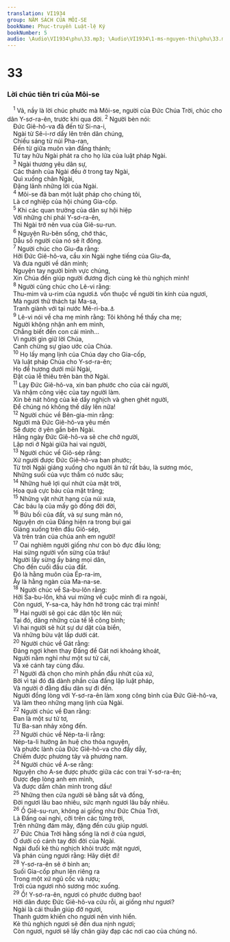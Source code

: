 ```yaml
---
translation: VI1934
group: NĂM SÁCH CỦA MÔI-SE
bookName: Phục-truyền Luật-lệ Ký 
bookNumber: 5
audio: \Audio\VI1934\phu\33.mp3; \Audio\VI1934\1-ms-nguyen-thi\phu\33.mp3
---
```


<div class="title"><h1>33</h1><h3>Lời chúc tiên tri của Môi-se</h3></div>
<span class="verse phu_33_1"> <sup>1</sup> Vả, nầy là lời chúc phước mà Môi-se, người của Đức Chúa Trời, chúc cho dân Y-sơ-ra-ên, trước khi qua đời. </span>
<span class="verse phu_33_2"><sup>2</sup> Người bèn nói: <br/> Đức Giê-hô-va đã đến từ Si-na-i, <br/> Ngài từ Sê-i-rơ dấy lên trên dân chúng, <br/> Chiếu sáng từ núi Pha-ran, <br/> Đến từ giữa muôn vàn đấng thánh; <br/> Từ tay hữu Ngài phát ra cho họ lửa của luật pháp Ngài. <br/></span>
<span class="verse phu_33_3"> <sup>3</sup> Ngài thương yêu dân sự, <br/> Các thánh của Ngài đều ở trong tay Ngài, <br/> Quì xuống chân Ngài, <br/> Đặng lãnh những lời của Ngài. <br/></span>
<span class="verse phu_33_4"> <sup>4</sup> Môi-se đã ban một luật pháp cho chúng tôi, <br/> Là cơ nghiệp của hội chúng Gia-cốp. <br/></span>
<span class="verse phu_33_5"> <sup>5</sup> Khi các quan trưởng của dân sự hội hiệp <br/> Với những chi phái Y-sơ-ra-ên, <br/> Thì Ngài trở nên vua của Giê-su-run. <br/></span>
<span class="verse phu_33_6"> <sup>6</sup> Nguyện Ru-bên sống, chớ thác, <br/> Dẫu số người của nó sẽ ít đông. <br/></span>
<span class="verse phu_33_7"> <sup>7</sup> Người chúc cho Giu-đa rằng: <br/> Hỡi Đức Giê-hô-va, cầu xin Ngài nghe tiếng của Giu-đa, <br/> Và đưa người về dân mình; <br/> Nguyện tay người binh vực chúng, <br/> Xin Chúa đến giúp người đương địch cùng kẻ thù nghịch mình! <br/></span>
<span class="verse phu_33_8"> <sup>8</sup> Người cũng chúc cho Lê-vi rằng: <br/> Thu-mim và u-rim của ngươi<a data-toggle="tooltip" data-placement="bottom" title="Hãy xem Xu 28:30">⚓</a> vốn thuộc về người tin kính của ngươi, <br/> Mà ngươi thử thách tại Ma-sa, <br/> Tranh giành với tại nước Mê-ri-ba.<a data-toggle="tooltip" data-placement="bottom" title="Xu 17:7; 28:30; Dan 20:13">⚓</a><br/></span>
<span class="verse phu_33_9"> <sup>9</sup> Lê-vi nói về cha mẹ mình rằng: Tôi không hề thấy cha mẹ; <br/> Người không nhận anh em mình, <br/> Chẳng biết đến con cái mình… <br/> Vì người gìn giữ lời Chúa, <br/> Canh chừng sự giao ước của Chúa. <br/></span>
<span class="verse phu_33_10"> <sup>10</sup> Họ lấy mạng lịnh của Chúa dạy cho Gia-cốp, <br/> Và luật pháp Chúa cho Y-sơ-ra-ên; <br/> Họ để hương dưới mũi Ngài, <br/> Đặt của lễ thiêu trên bàn thờ Ngài. <br/></span>
<span class="verse phu_33_11"> <sup>11</sup> Lạy Đức Giê-hô-va, xin ban phước cho của cải người, <br/> Và nhậm công việc của tay người làm. <br/> Xin bẻ nát hông của kẻ dấy nghịch và ghen ghét người, <br/> Để chúng nó không thế dấy lên nữa! <br/></span>
<span class="verse phu_33_12"> <sup>12</sup> Người chúc về Bên-gia-min rằng: <br/> Người mà Đức Giê-hô-va yêu mến <br/> Sẽ được ở yên gần bên Ngài. <br/> Hằng ngày Đức Giê-hô-va sẽ che chở người, <br/> Lập nơi ở Ngài giữa hai vai người, <br/></span>
<span class="verse phu_33_13"> <sup>13</sup> Người chúc về Giô-sép rằng: <br/> Xứ người được Đức Giê-hô-va ban phước; <br/> Từ trời Ngài giáng xuống cho người ân tứ rất báu, là sương móc, <br/> Những suối của vực thẳm có nước sâu; <br/></span>
<span class="verse phu_33_14"> <sup>14</sup> Những huê lợi quí nhứt của mặt trời, <br/> Hoa quả cực báu của mặt trăng; <br/></span>
<span class="verse phu_33_15"> <sup>15</sup> Những vật nhứt hạng của núi xưa, <br/> Các báu lạ của mấy gò đống đời đời, <br/></span>
<span class="verse phu_33_16"> <sup>16</sup> Bửu bối của đất, và sự sung mãn nó, <br/> Nguyện ơn của Đấng hiện ra trong bụi gai <br/> Giáng xuống trên đầu Giô-sép, <br/> Và trên trán của chúa anh em người! <br/></span>
<span class="verse phu_33_17"> <sup>17</sup> Oai nghiêm người giống như con bò đực đầu lòng; <br/> Hai sừng người vốn sừng của trâu! <br/> Người lấy sừng ấy báng mọi dân, <br/> Cho đến cuối đầu của đất. <br/> Đó là hằng muôn của Ép-ra-im, <br/> Ấy là hằng ngàn của Ma-na-se. <br/></span>
<span class="verse phu_33_18"> <sup>18</sup> Người chúc về Sa-bu-lôn rằng: <br/> Hỡi Sa-bu-lôn, khá vui mừng về cuộc mình đi ra ngoài, <br/> Còn ngươi, Y-sa-ca, hãy hớn hở trong các trại mình! <br/></span>
<span class="verse phu_33_19"> <sup>19</sup> Hai người sẽ gọi các dân tộc lên núi; <br/> Tại đó, dâng những của tế lễ công bình; <br/> Vì hai người sẽ hút sự dư dật của biển, <br/> Và những bửu vật lấp dưới cát. <br/></span>
<span class="verse phu_33_20"> <sup>20</sup> Người chúc về Gát rằng: <br/> Đáng ngợi khen thay Đấng để Gát nơi khoảng khoát, <br/> Người nằm nghỉ như một sư tử cái, <br/> Và xé cánh tay cùng đầu. <br/></span>
<span class="verse phu_33_21"> <sup>21</sup> Người đã chọn cho mình phần đầu nhứt của xứ, <br/> Bởi vì tại đó đã dành phần của đấng lập luật pháp, <br/> Và người ở đằng đầu dân sự đi đến. <br/> Người đồng lòng với Y-sơ-ra-ên làm xong công bình của Đức Giê-hô-va, <br/> Và làm theo những mạng lịnh của Ngài. <br/></span>
<span class="verse phu_33_22"> <sup>22</sup> Người chúc về Đan rằng: <br/> Đan là một sư tử tơ, <br/> Từ Ba-san nhảy xông đến. <br/></span>
<span class="verse phu_33_23"> <sup>23</sup> Người chúc về Nép-ta-li rằng: <br/> Nép-ta-li hưởng ân huệ cho thỏa nguyện, <br/> Và phước lành của Đức Giê-hô-va cho đầy dẫy, <br/> Chiếm được phương tây và phương nam. <br/></span>
<span class="verse phu_33_24"> <sup>24</sup> Người chúc về A-se rằng: <br/> Nguyện cho A-se được phước giữa các con trai Y-sơ-ra-ên; <br/> Được đẹp lòng anh em mình, <br/> Và được dầm chân mình trong dầu! <br/></span>
<span class="verse phu_33_25"> <sup>25</sup> Những then cửa người sẽ bằng sắt và đồng, <br/> Đời ngươi lâu bao nhiêu, sức mạnh ngươi lâu bấy nhiêu. <br/></span>
<span class="verse phu_33_26"> <sup>26</sup> Ồ Giê-su-run, không ai giống như Đức Chúa Trời, <br/> Là Đấng oai nghi, cỡi trên các từng trời, <br/> Trên những đám mây, đặng đến cứu giúp ngươi. <br/></span>
<span class="verse phu_33_27"> <sup>27</sup> Đức Chúa Trời hằng sống là nơi ở của ngươi, <br/> Ở dưới có cánh tay đời đời của Ngài. <br/> Ngài đuổi kẻ thù nghịch khỏi trước mặt ngươi, <br/> Và phán cùng ngươi rằng: Hãy diệt đi! <br/></span>
<span class="verse phu_33_28"> <sup>28</sup> Y-sơ-ra-ên sẽ ở bình an; <br/> Suối Gia-cốp phun lên riêng ra <br/> Trong một xứ ngũ cốc và rượu; <br/> Trời của ngươi nhỏ sương móc xuống. <br/></span>
<span class="verse phu_33_29"> <sup>29</sup> Ồ! Y-sơ-ra-ên, ngươi có phước dường bao! <br/> Hỡi dân được Đức Giê-hô-va cứu rỗi, ai giống như ngươi? <br/> Ngài là cái thuẫn giúp đỡ ngươi, <br/> Thanh gươm khiến cho ngươi nên vinh hiển. <br/> Kẻ thù nghịch ngươi sẽ đến dua nịnh ngươi; <br/> Còn ngươi, ngươi sẽ lấy chân giày đạp các nơi cao của chúng nó. <br/></span>
